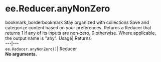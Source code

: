  
#  ee.Reducer.anyNonZero 
bookmark_borderbookmark Stay organized with collections  Save and categorize content based on your preferences. 
Returns a Reducer that returns 1 if any of its inputs are non-zero, 0 otherwise. Where applicable, the output name is "any". Usage| Returns  
---|---  
`ee.Reducer.anyNonZero()`| Reducer  
**No arguments.**
